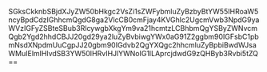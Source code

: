SGksCkknbSBjdXJyZW50bHkgc2VsZi1sZWFybmluZyBzbyBtYW55IHRoaW5ncyBpdCdzIGhhcmQgdG8ga2VlcCB0cmFjay4KVGhlc2UgcmVwb3NpdG9yaWVzIGFyZSBteSBub3RlcywgbXkgYm9va21hcmtzLCBhbmQgYSByZWNvcmQgb2Ygd2hhdCBJJ20gd29ya2luZyBvbiwgYWx0aG91Z2ggbm90IGFsbC1pbmNsdXNpdmUuCgpJJ20gbm90IGdvb2QgYXQgc2hhcmluZyBpbiBwdWJsaWMuIElmIHlvdSB3YW50IHRvIHJlYWNoIG1lLAprcjdwdG9zQHByb3Rvbi5tZQ==

